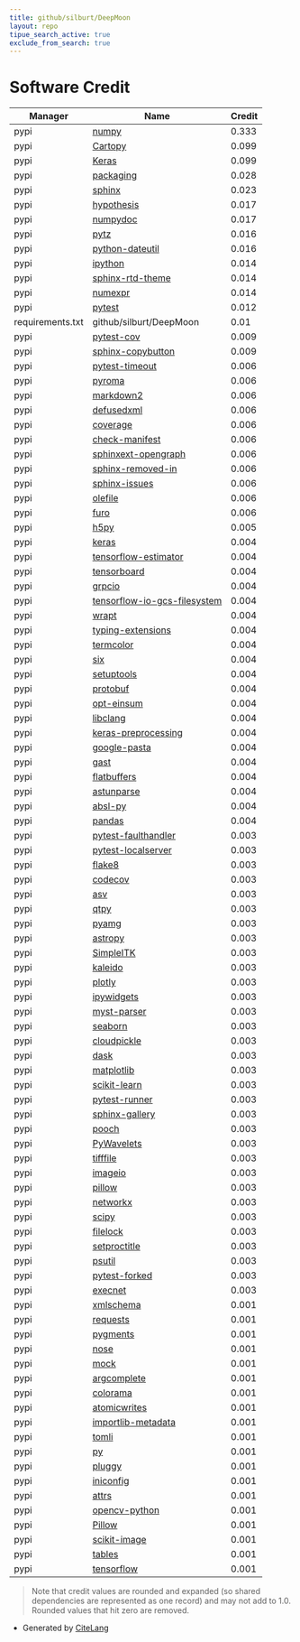 ```yaml
---
title: github/silburt/DeepMoon
layout: repo
tipue_search_active: true
exclude_from_search: true
---
```

# Software Credit

|Manager|Name|Credit|
|-------|----|------|
|pypi|[numpy](https://www.numpy.org)|0.333|
|pypi|[Cartopy](https://scitools.org.uk/cartopy/docs/latest/)|0.099|
|pypi|[Keras](https://keras.io/)|0.099|
|pypi|[packaging](https://pypi.org/project/packaging)|0.028|
|pypi|[sphinx](https://pypi.org/project/sphinx)|0.023|
|pypi|[hypothesis](https://hypothesis.works)|0.017|
|pypi|[numpydoc](https://pypi.org/project/numpydoc)|0.017|
|pypi|[pytz](https://pypi.org/project/pytz)|0.016|
|pypi|[python-dateutil](https://pypi.org/project/python-dateutil)|0.016|
|pypi|[ipython](https://pypi.org/project/ipython)|0.014|
|pypi|[sphinx-rtd-theme](https://pypi.org/project/sphinx-rtd-theme)|0.014|
|pypi|[numexpr](https://pypi.org/project/numexpr)|0.014|
|pypi|[pytest](https://docs.pytest.org/en/latest/)|0.012|
|requirements.txt|github/silburt/DeepMoon|0.01|
|pypi|[pytest-cov](https://pypi.org/project/pytest-cov)|0.009|
|pypi|[sphinx-copybutton](https://pypi.org/project/sphinx-copybutton)|0.009|
|pypi|[pytest-timeout](https://pypi.org/project/pytest-timeout)|0.006|
|pypi|[pyroma](https://pypi.org/project/pyroma)|0.006|
|pypi|[markdown2](https://pypi.org/project/markdown2)|0.006|
|pypi|[defusedxml](https://pypi.org/project/defusedxml)|0.006|
|pypi|[coverage](https://pypi.org/project/coverage)|0.006|
|pypi|[check-manifest](https://pypi.org/project/check-manifest)|0.006|
|pypi|[sphinxext-opengraph](https://pypi.org/project/sphinxext-opengraph)|0.006|
|pypi|[sphinx-removed-in](https://pypi.org/project/sphinx-removed-in)|0.006|
|pypi|[sphinx-issues](https://pypi.org/project/sphinx-issues)|0.006|
|pypi|[olefile](https://pypi.org/project/olefile)|0.006|
|pypi|[furo](https://pypi.org/project/furo)|0.006|
|pypi|[h5py](http://www.h5py.org)|0.005|
|pypi|[keras](https://pypi.org/project/keras)|0.004|
|pypi|[tensorflow-estimator](https://pypi.org/project/tensorflow-estimator)|0.004|
|pypi|[tensorboard](https://pypi.org/project/tensorboard)|0.004|
|pypi|[grpcio](https://pypi.org/project/grpcio)|0.004|
|pypi|[tensorflow-io-gcs-filesystem](https://pypi.org/project/tensorflow-io-gcs-filesystem)|0.004|
|pypi|[wrapt](https://pypi.org/project/wrapt)|0.004|
|pypi|[typing-extensions](https://pypi.org/project/typing-extensions)|0.004|
|pypi|[termcolor](https://pypi.org/project/termcolor)|0.004|
|pypi|[six](https://pypi.org/project/six)|0.004|
|pypi|[setuptools](https://pypi.org/project/setuptools)|0.004|
|pypi|[protobuf](https://pypi.org/project/protobuf)|0.004|
|pypi|[opt-einsum](https://pypi.org/project/opt-einsum)|0.004|
|pypi|[libclang](https://pypi.org/project/libclang)|0.004|
|pypi|[keras-preprocessing](https://pypi.org/project/keras-preprocessing)|0.004|
|pypi|[google-pasta](https://pypi.org/project/google-pasta)|0.004|
|pypi|[gast](https://pypi.org/project/gast)|0.004|
|pypi|[flatbuffers](https://pypi.org/project/flatbuffers)|0.004|
|pypi|[astunparse](https://pypi.org/project/astunparse)|0.004|
|pypi|[absl-py](https://pypi.org/project/absl-py)|0.004|
|pypi|[pandas](https://pandas.pydata.org)|0.004|
|pypi|[pytest-faulthandler](https://pypi.org/project/pytest-faulthandler)|0.003|
|pypi|[pytest-localserver](https://pypi.org/project/pytest-localserver)|0.003|
|pypi|[flake8](https://pypi.org/project/flake8)|0.003|
|pypi|[codecov](https://pypi.org/project/codecov)|0.003|
|pypi|[asv](https://pypi.org/project/asv)|0.003|
|pypi|[qtpy](https://pypi.org/project/qtpy)|0.003|
|pypi|[pyamg](https://pypi.org/project/pyamg)|0.003|
|pypi|[astropy](https://pypi.org/project/astropy)|0.003|
|pypi|[SimpleITK](https://pypi.org/project/SimpleITK)|0.003|
|pypi|[kaleido](https://pypi.org/project/kaleido)|0.003|
|pypi|[plotly](https://pypi.org/project/plotly)|0.003|
|pypi|[ipywidgets](https://pypi.org/project/ipywidgets)|0.003|
|pypi|[myst-parser](https://pypi.org/project/myst-parser)|0.003|
|pypi|[seaborn](https://pypi.org/project/seaborn)|0.003|
|pypi|[cloudpickle](https://pypi.org/project/cloudpickle)|0.003|
|pypi|[dask](https://pypi.org/project/dask)|0.003|
|pypi|[matplotlib](https://pypi.org/project/matplotlib)|0.003|
|pypi|[scikit-learn](https://pypi.org/project/scikit-learn)|0.003|
|pypi|[pytest-runner](https://pypi.org/project/pytest-runner)|0.003|
|pypi|[sphinx-gallery](https://pypi.org/project/sphinx-gallery)|0.003|
|pypi|[pooch](https://pypi.org/project/pooch)|0.003|
|pypi|[PyWavelets](https://pypi.org/project/PyWavelets)|0.003|
|pypi|[tifffile](https://pypi.org/project/tifffile)|0.003|
|pypi|[imageio](https://pypi.org/project/imageio)|0.003|
|pypi|[pillow](https://pypi.org/project/pillow)|0.003|
|pypi|[networkx](https://pypi.org/project/networkx)|0.003|
|pypi|[scipy](https://pypi.org/project/scipy)|0.003|
|pypi|[filelock](https://pypi.org/project/filelock)|0.003|
|pypi|[setproctitle](https://pypi.org/project/setproctitle)|0.003|
|pypi|[psutil](https://pypi.org/project/psutil)|0.003|
|pypi|[pytest-forked](https://pypi.org/project/pytest-forked)|0.003|
|pypi|[execnet](https://pypi.org/project/execnet)|0.003|
|pypi|[xmlschema](https://pypi.org/project/xmlschema)|0.001|
|pypi|[requests](https://pypi.org/project/requests)|0.001|
|pypi|[pygments](https://pypi.org/project/pygments)|0.001|
|pypi|[nose](https://pypi.org/project/nose)|0.001|
|pypi|[mock](https://pypi.org/project/mock)|0.001|
|pypi|[argcomplete](https://pypi.org/project/argcomplete)|0.001|
|pypi|[colorama](https://pypi.org/project/colorama)|0.001|
|pypi|[atomicwrites](https://pypi.org/project/atomicwrites)|0.001|
|pypi|[importlib-metadata](https://pypi.org/project/importlib-metadata)|0.001|
|pypi|[tomli](https://pypi.org/project/tomli)|0.001|
|pypi|[py](https://pypi.org/project/py)|0.001|
|pypi|[pluggy](https://pypi.org/project/pluggy)|0.001|
|pypi|[iniconfig](https://pypi.org/project/iniconfig)|0.001|
|pypi|[attrs](https://pypi.org/project/attrs)|0.001|
|pypi|[opencv-python](https://github.com/skvark/opencv-python)|0.001|
|pypi|[Pillow](https://python-pillow.org)|0.001|
|pypi|[scikit-image](https://scikit-image.org)|0.001|
|pypi|[tables](https://www.pytables.org)|0.001|
|pypi|[tensorflow](https://www.tensorflow.org/)|0.001|


> Note that credit values are rounded and expanded (so shared dependencies are represented as one record) and may not add to 1.0. Rounded values that hit zero are removed.


- Generated by [CiteLang](https://github.com/vsoch/citelang)
